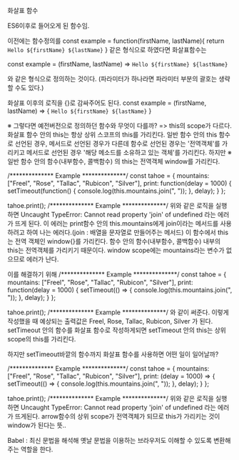 화살표 함수

ES6이후로 들어오게 된 함수임.

이전에는 함수정의를
const example = function(firstName, lastName){
  return `Hello ${firstName} ${lastName}`
}
같은 형식으로 하였다면 화살표함수는

const example = (firstName, lastName) => `Hello ${firstName} ${lastName}`

와 같은 형식으로 정의하는 것이다. (파라미터가 하나라면 파라미터 부분의 괄호는 생략할 수도 있다.)

화살표 이후의 로직을 {}로 감싸주어도 된다.
const example = (firstName, lastName) => {
`Hello ${firstName} ${lastName}`
}



※ 그렇다면 예전버전으로 정의하던 함수와 무엇이 다를까?
=> this의 scope가 다르다. 화살표 함수 안의 this는 항상 상위 스코프의 this를 가리킨다.
   일반 함수 안의 this 함수로 선언된 경우, 메서드로 선언된 경우가 다른데 
    함수로 선언된 경우는 '전역객체'를 가리키고 메서드로 선언된 경우 '해당 메소드를 소유하고 있는 객체'를 가리킨다.
   하지만 ※ 일반 함수 안의 함수(내부함수, 콜백함수) 의 this는 전역객체 window를 가리킨다.


/************** Example **************/
const tahoe = {
  mountains: ["Freel", "Rose", "Tallac", "Rubicon", "Silver"],
  print: function(delay = 1000) {
    setTimeout(function() {
      console.log(this.mountains.join(", "));
    }, delay);
  }
};

tahoe.print();
/************** Example **************/
위와 같은 로직을 실행하면 Uncaught TypeError: Cannot read property 'join' of undefined 라는 에러가 뜨게 된다.
이 에러는 print함수 안의 this.mountains에게 join이라는 메서드를 사용하려고 하여 나는 에러다.(join : 배열을 문자열로 만들어주는 메서드)
이 함수에서 this는 전역 객체인 window{}를 가리킨다. 함수 안의 함수(내부함수, 콜백함수) 내부의 this는 전역객체를 가리키기 때문이다.
window scope에는 mountains라는 변수가 없으므로 에러가 난다.


이를 해결하기 위해
/************** Example **************/
const tahoe = {
  mountains: ["Freel", "Rose", "Tallac", "Rubicon", "Silver"],
  print: function(delay = 1000) {
    setTimeout(() => {
      console.log(this.mountains.join(", "));
    }, delay);
  }
};

tahoe.print(); 
/************** Example **************/
와 같이 써준다. 이렇게 작성했을 때 예상되는 출력값은 Freel, Rose, Tallac, Rubicon, Silver 가 된다.
setTimeout 안의 함수를 화살표 함수로 작성하게되면 setTimeout 안의 this는 상위 scope의 this를 가리킨다.


하지만 setTimeout바깥의 함수까지 화살표 함수를 사용하면 어떤 일이 일어날까?


/************** Example **************/
const tahoe = {
  mountains: ["Freel", "Rose", "Tallac", "Rubicon", "Silver"],
  print: (delay = 1000) => {
    setTimeout(() => {
      console.log(this.mountains.join(", "));
    }, delay);
  }
};

tahoe.print();
/************** Example **************/
위와 같은 로직을 실행하면 Uncaught TypeError: Cannot read property 'join' of undefined 라는 에러가 뜨게된다.
arrow함수의 상위 scope가 전역객체가 되므로 this가 가리키는 것이 window가 된다는 뜻..



Babel : 최신 문법을 해석해 옛날 문법을 이용하는 브라우저도 이해할 수 있도록 변환해주는 역할을 한다.